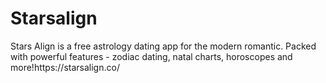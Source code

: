 # Starsalign

<p>Stars Align is a free astrology dating app for the modern romantic. Packed with powerful features - zodiac dating, natal charts, horoscopes and more!https://starsalign.co/</p>
<a href="Stars Align app captures your astrology profile and compares it to thousands of users in real time! A sophisticated patent-pending astrology algorithm  combines synastry factors, zodiac sign data, positions of the planets and stars at the time of birth between you and your potential date!

<a href="https://starsalign.co/"></a>
